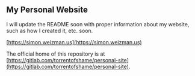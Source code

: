 ## My Personal Website

I will update the README soon with proper information about my website, such as how I created it, etc. soon.

[https://simon.weizman.us](https://simon.weizman.us)

The official home of this repository is at [https://gitlab.com/torrentofshame/personal-site](https://gitlab.com/torrentofshame/personal-site).

